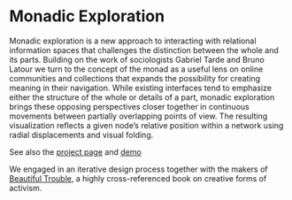 Monadic Exploration
===================

Monadic exploration is a new approach to interacting with relational information spaces that challenges the distinction between the whole and its parts. Building on the work of sociologists Gabriel Tarde and Bruno Latour we turn to the concept of the monad as a useful lens on online communities and collections that expands the possibility for creating meaning in their navigation. While existing interfaces tend to emphasize either the structure of the whole or details of a part, monadic exploration brings these opposing perspectives closer together in continuous movements between partially overlapping points of view. The resulting visualization reflects a given node’s relative position within a network using radial displacements and visual folding.

See also the [project page](http://mariandoerk.de/monadicexploration/) and [demo](http://mariandoerk.de/monadicexploration/)

We engaged in an iterative design process together with the makers of [Beautiful Trouble](http://beautifultrouble.org/), a highly cross-referenced book on creative forms of activism.
